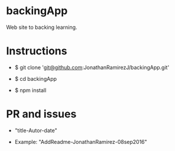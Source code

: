 # backingApp
Web site to backing learning.

# Instructions

- $ git clone 'git@github.com:JonathanRamirezJ/backingApp.git'

- $ cd backingApp

- $ npm install

# PR and issues

- "title-Autor-date"

- Example:  "AddReadme-JonathanRamirez-08sep2016"
